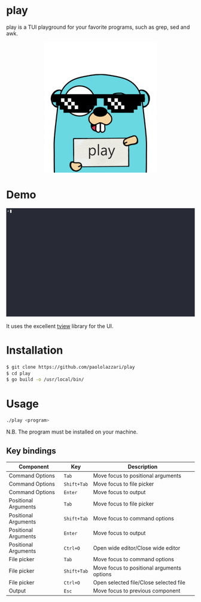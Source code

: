 # play

play is a TUI playground for your favorite programs, such as grep, sed and awk.

<p align="center">
    <picture>
      <source media="(prefers-color-scheme: dark)" srcset="docs/gopher.png">
      <source media="(prefers-color-scheme: light)" srcset="docs/gopher.png">
      <img alt="play" title="play" src="docs/gopher.png" width="300">
    </picture>
</p>

# Demo

![](docs/demo.gif)

It uses the excellent [tview](https://github.com/rivo/tview) library for the UI.

# Installation

```bash
$ git clone https://github.com/paololazzari/play
$ cd play
$ go build -o /usr/local/bin/
```

# Usage

```bash
./play <program>
```

N.B. The program must be installed on your machine.

## Key bindings

| Component       | Key           | Description |
|-----------------|---------------|-------------|
| Command Options      | `Tab`         | Move focus to positional arguments  |
| Command Options      | `Shift+Tab`   | Move focus to file picker |
| Command Options      | `Enter`       | Move focus to output |
| Positional Arguments | `Tab`         | Move focus to file picker |
| Positional Arguments | `Shift+Tab`   | Move focus to command options |
| Positional Arguments | `Enter`       | Move focus to output |
| Positional Arguments | `Ctrl+O`      | Open wide editor/Close wide editor |
| File picker          | `Tab`         | Move focus to command options |
| File picker          | `Shift+Tab`   | Move focus to positional arguments options |
| File picker          | `Ctrl+O`      | Open selected file/Close selected file | 
| Output               | `Esc`         | Move focus to previous component |